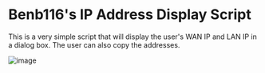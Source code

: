 Benb116's IP Address Display Script
==============================

This is a very simple script that will display the user's WAN IP and LAN IP in a dialog box. The user can also copy the addresses.

![image](http://cl.ly/KzQ3/Screenshot%202012-11-18%20at%2010.15.51%20AM.jpg)
